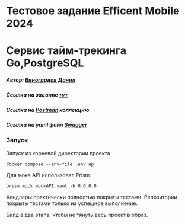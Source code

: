 # Тестовое задание Efficent Mobile 2024

# Сервис тайм-трекинга Go,PostgreSQL

##### Автор: [Виноградов Данил](https://t.me/japsty)
##### Ссылка на задание [тут](https://github.com/Japsty/ozon_fintch_testtask_2024/blob/main/task.md)
##### Ссылка на [Postman](https://www.postman.com/japsty/workspace/em-test-task/collection/29141861-d601e92d-12c2-45a7-b128-c77592806717?action=share&creator=29141861) коллекцию
##### Ссылка на yaml файл [Swagger](https://github.com/Japsty/ozon_fintch_testtask_2024/blob/main/task.md)

### Запуск

Запуск из корневой директории проекта
```
docker compose --env-file .env up
```

Для мока API использовал Prism
```
prism mock mockAPI.yaml -h 0.0.0.0  
```
Хендлеры практически полностью покрыты тестами.
Репозитории покрыты тестами только на успешное выполнение.

Билд в два этапа, чтобы не тянуть весь проект в образ.